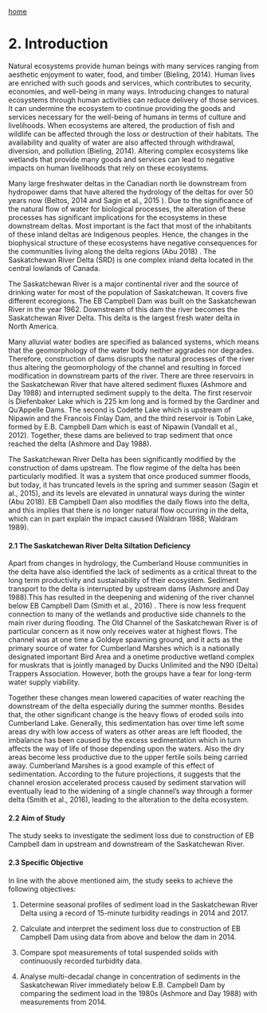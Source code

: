 ---
---

[home](home.html)

# 2. Introduction

Natural ecosystems provide human beings with many services ranging from aesthetic enjoyment to water, food, and timber (Bieling, 2014). Human lives are enriched with such goods and services, which contributes to security, economies, and well-being in many ways. Introducing changes to natural ecosystems through human activities can reduce delivery of those services. It can undermine the ecosystem to continue providing the goods and services necessary for the well-being of humans in terms of culture and livelihoods. When ecosystems are altered, the production of fish and wildlife can be affected through the loss or destruction of their habitats. The availability and quality of water are also affected through withdrawal, diversion, and pollution (Bieling, 2014). Altering complex ecosystems like wetlands that provide many goods and services can lead to negative impacts on human livelihoods that rely on these ecosystems.

Many large freshwater deltas in the Canadian north lie downstream from hydropower dams that have altered the hydrology of the deltas for over 50 years now  (Beltos, 2014 and Sagin et al., 2015 ). Due to the significance of the natural flow of water for biological processes, the alteration of these processes has significant implications for the ecosystems in these downstream deltas. Most important is the fact that most of the inhabitants of these inland deltas are Indigenous peoples. Hence, the changes in the biophysical structure of these ecosystems have negative consequences for the communities living along the delta regions   (Abu 2018) . The Saskatchewan River Delta (SRD) is one complex inland delta located in the central lowlands of Canada.

The Saskatchewan River is a major continental river and the source of drinking water for most of the population of Saskatchewan. It covers five different ecoregions. The EB Campbell Dam was built on the Saskatchewan River in the year 1962. Downstream of this dam the river becomes the Saskatchewan River Delta. This delta is the largest fresh water delta in North America.

Many alluvial water bodies are specified as balanced systems, which means that the geomorphology of the water body neither aggrades nor degrades. Therefore, construction of dams disrupts the natural processes of the river thus altering the geomorphology of the channel and resulting in forced modification in downstream parts of the river. There are three reservoirs in the Saskatchewan River that have altered sediment fluxes (Ashmore and Day 1988) and interrupted sediment supply to the delta. The first reservoir is Diefenbaker Lake which is 225 km long and is formed by the Gardiner and Qu’Appelle Dams. The second is Codette Lake which is upstream of Nipawin and the Francois Finlay Dam, and the third reservoir is Tobin Lake, formed by E.B. Campbell Dam which is east of Nipawin (Vandall et al., 2012). Together, these dams are believed to trap sediment that once reached the delta (Ashmore and Day 1988).

The Saskatchewan River Delta has been significantly modified by the construction of dams upstream. The flow regime of the delta has been particularly modified. It was a system that once produced summer floods, but today, it has truncated levels in the spring and summer season (Sagin et al., 2015), and its levels are elevated in unnatural ways during the winter (Abu 2018).  EB Campbell Dam also modifies the daily flows into the delta, and this implies that there is no longer natural flow occurring in the delta, which can in part explain the impact caused (Waldram 1988; Waldram 1989).

#### 2.1 The Saskatchewan River Delta Siltation Deficiency

Apart from changes in hydrology, the Cumberland House communities in the delta have also identified the lack of sediments as a critical threat to the long term productivity and sustainability of their ecosystem. Sediment transport to the delta is interrupted by upstream dams (Ashmore and Day 1988).This has resulted in the deepening and widening of the river channel below EB Campbell Dam (Smith et al., 2016) . There is now less frequent connection to many of the wetlands and productive side channels to the main river during flooding. The Old Channel of the Saskatchewan River is of particular concern as it now only receives water at highest flows. The channel was at one time a Goldeye spawning ground, and it acts as the primary source of water for Cumberland Marshes which is a nationally designated important Bird Area and a onetime productive wetland complex for muskrats that is jointly managed by Ducks Unlimited and the N90 (Delta) Trappers Association. However, both the groups have a fear for long-term water supply viability.

Together these changes mean lowered capacities of water reaching the downstream of the delta especially during the summer months. Besides that, the other significant change is the heavy flows of eroded soils into Cumberland Lake. Generally, this sedimentation has over time left some areas dry with low access of waters as other areas are left flooded, the imbalance has been caused by the excess sedimentation which in turn affects the way of life of those depending upon the waters. Also the dry areas become less productive due to the upper fertile soils being carried away. Cumberland Marshes is a good example of this effect of sedimentation. According to the future projections, it suggests that the channel erosion accelerated process caused by sediment starvation will eventually lead to the widening of a single channel’s way through a former delta (Smith et al., 2016), leading to the alteration to the delta ecosystem.

#### 2.2 Aim of Study

The study seeks to investigate the sediment loss due to construction of EB Campbell dam in upstream and downstream of the Saskatchewan River.

#### 2.3 Specific Objective

In line with the above mentioned aim, the study seeks to achieve the following objectives:

1.	Determine seasonal profiles of sediment load in the Saskatchewan River Delta using a record of 15-minute turbidity readings in 2014 and 2017.

2.	Calculate and interpret the sediment loss due to construction of EB Campbell Dam using data from above and below the dam in 2014.

3.	Compare spot measurements of total suspended solids with continuously recorded turbidity data.

4.	Analyse multi-decadal change in concentration of sediments in the Saskatchewan River immediately below E.B. Campbell Dam by comparing the sediment load in the 1980s (Ashmore and Day 1988) with measurements from 2014.
